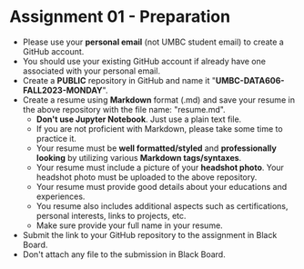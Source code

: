 # Assignment 01 - Preparation

- Please use your **personal email** (not UMBC student email) to create a GitHub account.
- You should use your existing GitHub account if already have one associated with your personal email.
- Create a **PUBLIC** repository in GitHub and name it "**UMBC-DATA606-FALL2023-MONDAY**".
- Create a resume using **Markdown** format (.md) and save your resume in the above repository with the file name: "resume.md".
  - **Don't use Jupyter Notebook**. Just use a plain text file.
  - If you are not proficient with Markdown, please take some time to practice it. 
  - Your resume must be **well formatted/styled** and **professionally looking** by utilizing various **Markdown tags/syntaxes**. 
  - Your resume must include a picture of your **headshot photo**. Your headshot photo must be uploaded to the above repository.
  - Your resume must provide good details about your educations and experiences. 
  - You resume also includes additional aspects such as certifications, personal interests, links to projects, etc. 
  - Make sure provide your full name in your resume.
- Submit the link to your GitHub repository to the assignment in Black Board. 
- Don't attach any file to the submission in Black Board.
